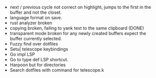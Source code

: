 - next / previous cycle not correct on highlight, jumps to the first in the buffer and not the closet.
- language format on save.
- rust analyzer broken
- copying broken, failing to yank text to the same clipboard (DONE)
- transparent mode broken for any newly created buffers expect the buffer currently selected.
- Fuzzy find over dotfiles
- Setu[ telescope keybindings
- Go impl LSP
- Go to type def LSP shortcut.
- Harpoon but for directories
- Search dotfiles with command for telescope.k

